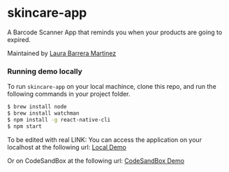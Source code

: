 # skincare-app

A Barcode Scanner App that reminds you when your products are going to expired.

Maintained by [Laura Barrera Martinez](https://github.com/lauramar6261)

### Running demo locally

To run `skincare-app` on your local machince, clone this repo, and run the following commands in your project folder.

```bash
$ brew install node
$ brew install watchman
$ npm install -g react-native-cli
$ npm start
```
To be edited with real LINK:
You can access the application on your localhost at the following url: <a href="http://localhost:8080/demo" target="_blank">Local Demo</a>

Or on CodeSandBox at the following url: <a href="https://codesandbox.io/s/04wxloyyp" target="_blank">CodeSandBox Demo</a>
